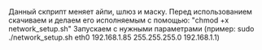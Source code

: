 Данный скприпт меняет айпи, шлюз и маску. 
Перед использованием скачиваем и делаем его исполняемым с помощью: "chmod +x network_setup.sh"
Запускаем с нужными параметрами (пример: sudo ./network_setup.sh eth0 192.168.1.85 255.255.255.0 192.168.1.1)
